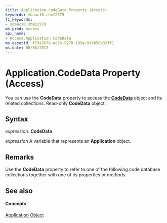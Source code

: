 ```yaml
---
title: Application.CodeData Property (Access)
keywords: vbaac10.chm12579
f1_keywords:
- vbaac10.chm12579
ms.prod: access
api_name:
- Access.Application.CodeData
ms.assetid: f75e7676-ec76-9270-109a-91db58e32ff1
ms.date: 06/08/2017
---
```



# Application.CodeData Property (Access)

You can use the  **CodeData** property to access the **[CodeData](codedata-object-access.md)** object and its related collections. Read-only **CodeData** object.


## Syntax

 _expression_. **CodeData**

 _expression_ A variable that represents an **Application** object.


## Remarks

Use the  **CodeData** property to refer to one of the following code database collections together with one of its properties or methods.


## See also


#### Concepts


[Application Object](application-object-access.md)


